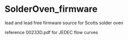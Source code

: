 # SolderOven_firmware
lead and lead free firmware source for Scotts solder oven

reference 00233D.pdf for JEDEC flow curves
